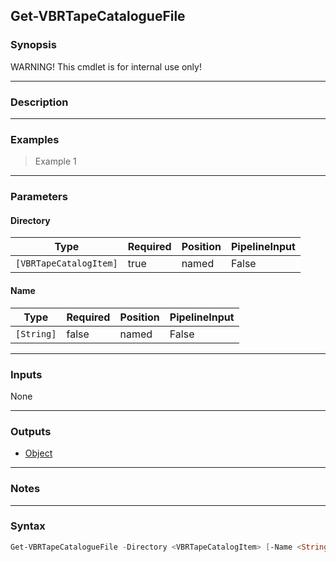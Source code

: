 Get-VBRTapeCatalogueFile
------------------------

### Synopsis
WARNING! This cmdlet is for internal use only!

---

### Description

---

### Examples
> Example 1

---

### Parameters
#### **Directory**

|Type                  |Required|Position|PipelineInput|
|----------------------|--------|--------|-------------|
|`[VBRTapeCatalogItem]`|true    |named   |False        |

#### **Name**

|Type      |Required|Position|PipelineInput|
|----------|--------|--------|-------------|
|`[String]`|false   |named   |False        |

---

### Inputs
None

---

### Outputs
* [Object](https://learn.microsoft.com/en-us/dotnet/api/System.Object)

---

### Notes

---

### Syntax
```PowerShell
Get-VBRTapeCatalogueFile -Directory <VBRTapeCatalogItem> [-Name <String>] [<CommonParameters>]
```
